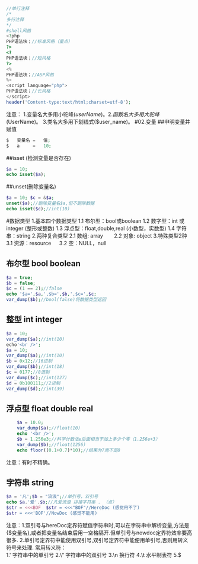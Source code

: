 ```php
//单行注释
/*
多行注释
*/
#shell风格
<?php
PHP语法块；//标准风格（重点）
?>
<?
PHP语法块；//短风格
?>
<%
PHP语法块；//ASP风格
%>
<script language="php">
PHP语法块；//长风格
</script>
header('Content-type:text/html;charset=utf-8');
```
注意：
1.变量名大多用小驼峰($userName)。
2.函数名大多用大驼峰($UserName)。
3.类名大多用下划线式($user_name)。
#02.变量
##申明变量并赋值
```php
$   变量名 =   值;
$   a     =   10;
```
##isset (检测变量是否存在)
```php
$a = 10;
echo isset($a);
```
##unset(删除变量名)
```php
$a = 10; $c = &$a;
unset($a);//删除变量名$a,但不删除数据
echo isset($c);//int(10)
```
#数据类型
1.基本四个数据类型
    1.1 布尔型：bool或boolean
    1.2 数字型：int 或 integer (整形或整数)
    1.3 浮点型：float,double,real (小数型，实数型)
    1.4 字符串：string
2.两种复合类型
    2.1 数组: array   &nbsp;&nbsp;&emsp;  2.2 对象: object
3.特殊类型2种
    3.1 资源：resource &emsp; 3.2 空：NULL，null
## 布尔型 bool  boolean
```php
$a = true;
$b = false;
$c = (1 == 2);//false
echo '$a=',$a,',$b=',$b,',$c=',$c;
var_dump($b);//bool(false)将数据类型返回
```
## 整型 int  integer
```php
$a = 10;
var_dump($a);//int(10)
echo'<br />';
$a = 10;
var_dump($a);//int(10)
$b = 0x12;//16进制
var_dump($b);//int(18)
$c = 0177;//8进制
var_dump($c);//int(127)
$d = 0b100111;//2进制
var_dump($d);//int(39)
```
## 浮点型 float double real
```php
	$a = 10.0;
	var_dump($a);//float(10)
	echo '<br />';
	$b = 1.256e3;//科学计数法e后面相当于加上多少个零（1.256e+3）
	var_dump($b);//float(1256)
	echo floor((0.1+0.7)*10);//结果为7而不是8
```
注意：有时不精确。
## 字符串 string
```php
$a = '凡';$b = "流浪";//单引号，双引号
echo $a.'爱'.$b;//凡爱流浪 拼接字符串 . （点）
$str = <<<BOF  $str = <<<"BOF"//HereDoc (感觉用不了)
$str = <<<'BOF'//NowDoc (感觉不能用)
```
注意：1.双引号与hereDoc定界符赋值字符串时,可以在字符串中解析变量,方法是{$变量名},或者把变量名结束后用一空格隔开.但单引号与nowdoc定界符效率要高很多.
2.单引号定界符中能使用双引号,双引号定界符中能便用单引号,否则用转义符号来处理.
常用转义符：\
1.\' 字符串中的单引号
2.\“ 字符串中的双引号
3.\n 换行符
4.\t 水平制表符
5.\$
